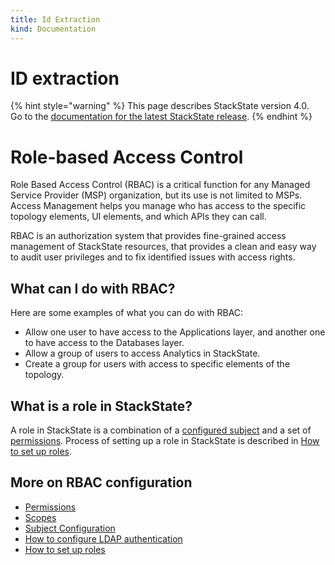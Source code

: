 ```yaml
---
title: Id Extraction
kind: Documentation
---
```


# ID extraction

{% hint style="warning" %}
This page describes StackState version 4.0.<br />Go to the [documentation for the latest StackState release](https://docs.stackstate.com/).
{% endhint %}

# Role-based Access Control

Role Based Access Control \(RBAC\) is a critical function for any Managed Service Provider \(MSP\) organization, but its use is not limited to MSPs. Access Management helps you manage who has access to the specific topology elements, UI elements, and which APIs they can call.

RBAC is an authorization system that provides fine-grained access management of StackState resources, that provides a clean and easy way to audit user privileges and to fix identified issues with access rights.

## What can I do with RBAC?

Here are some examples of what you can do with RBAC:

* Allow one user to have access to the Applications layer, and another one to have access to the Databases layer.
* Allow a group of users to access Analytics in StackState.
* Create a group for users with access to specific elements of the topology.

## What is a role in StackState?

A role in StackState is a combination of a [configured subject](../configure/subject_configuration.md) and a set of [permissions](../configure/permissions.md). Process of setting up a role in StackState is described in [How to set up roles](../configure/how_to_set_up_roles.md).

## More on RBAC configuration

* [Permissions](../configure/permissions.md)
* [Scopes](../configure/scopes_in_rbac.md)
* [Subject Configuration](../configure/subject_configuration.md)
* [How to configure LDAP authentication](../configure/how_to_configure_ldap_authentication.md)
* [How to set up roles](../configure/how_to_set_up_roles.md)

